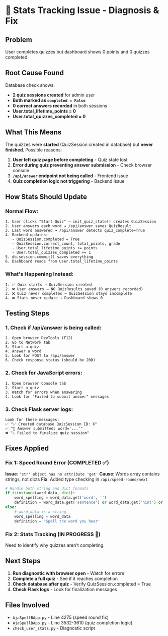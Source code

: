 # 🐛 Stats Tracking Issue - Diagnosis & Fix

## Problem
User completes quizzes but dashboard shows 0 points and 0 quizzes completed.

## Root Cause Found
Database check shows:
- **2 quiz sessions created** for admin user
- **Both marked as `completed = False`**
- **0 correct answers recorded** in both sessions
- **User.total_lifetime_points = 0**
- **User.total_quizzes_completed = 0**

## What This Means
The quizzes were **started** (QuizSession created in database) but **never finished**. Possible reasons:

1. **User left quiz page before completing** - Quiz state lost
2. **Error during quiz preventing answer submission** - Check browser console
3. **`/api/answer` endpoint not being called** - Frontend issue
4. **Quiz completion logic not triggering** - Backend issue

## How Stats Should Update

### Normal Flow:
```
1. User clicks "Start Quiz" → init_quiz_state() creates QuizSession
2. User answers each word → /api/answer saves QuizResult
3. Last word answered → /api/answer detects quiz_complete=True
4. Backend updates:
   - QuizSession.completed = True
   - QuizSession.correct_count, total_points, grade
   - User.total_lifetime_points += points
   - User.total_quizzes_completed += 1
5. db.session.commit() saves everything
6. Dashboard reads from User.total_lifetime_points
```

### What's Happening Instead:
```
1. ✅ Quiz starts → QuizSession created
2. ❌ User answers → NO QuizResults saved (0 answers recorded)
3. ❌ Quiz never completes → QuizSession stays incomplete
4. ❌ Stats never update → Dashboard shows 0
```

## Testing Steps

### 1. Check if /api/answer is being called:
```
1. Open browser DevTools (F12)
2. Go to Network tab
3. Start a quiz
4. Answer a word
5. Look for POST to /api/answer
6. Check response status (should be 200)
```

### 2. Check for JavaScript errors:
```
1. Open browser Console tab
2. Start a quiz
3. Watch for errors when answering
4. Look for "Failed to submit answer" messages
```

### 3. Check Flask server logs:
```
Look for these messages:
✅ "✅ Created database QuizSession ID: X"
✅ "🎯 Answer submitted: word='...'"
❌ "⚠️ Failed to finalize quiz session"
```

## Fixes Applied

### Fix 1: Speed Round Error (COMPLETED ✅)
**Issue**: `'str' object has no attribute 'get'`
**Cause**: Words array contains strings, not dicts
**Fix**: Added type checking in `/api/speed-round/next`

```python
# Handle both string and dict formats
if isinstance(word_data, dict):
    word_spelling = word_data.get('word', '')
    definition = word_data.get('sentence') or word_data.get('hint') or 'Spell the word you hear'
else:
    # word_data is a string
    word_spelling = word_data
    definition = 'Spell the word you hear'
```

### Fix 2: Stats Tracking (IN PROGRESS 🔄)
Need to identify why quizzes aren't completing.

## Next Steps

1. **Run diagnostic with browser open** - Watch for errors
2. **Complete a full quiz** - See if it reaches completion
3. **Check database after quiz** - Verify QuizSession.completed = True
4. **Check Flask logs** - Look for finalization messages

## Files Involved
- `AjaSpellBApp.py` - Line 4275 (speed round fix)
- `AjaSpellBApp.py` - Line 3532-3610 (quiz completion logic)
- `check_user_stats.py` - Diagnostic script
